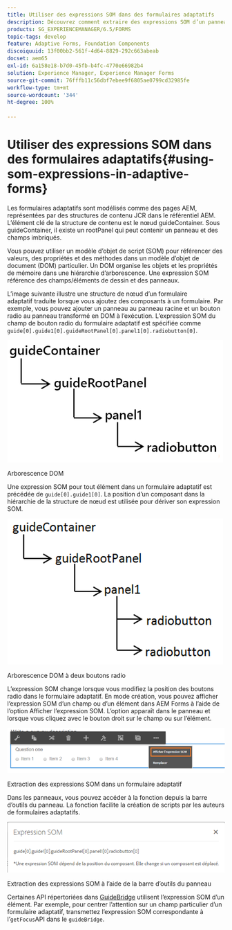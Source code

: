 ```yaml
---
title: Utiliser des expressions SOM dans des formulaires adaptatifs
description: Découvrez comment extraire des expressions SOM d’un panneau de formulaire adaptatif.
products: SG_EXPERIENCEMANAGER/6.5/FORMS
topic-tags: develop
feature: Adaptive Forms, Foundation Components
discoiquuid: 13f00bb2-561f-4d64-8829-292c663abeab
docset: aem65
exl-id: 6a158e18-b7d0-45fb-b4fc-4770e66982b4
solution: Experience Manager, Experience Manager Forms
source-git-commit: 76fffb11c56dbf7ebee9f6805ae0799cd32985fe
workflow-type: tm+mt
source-wordcount: '344'
ht-degree: 100%

---
```


# Utiliser des expressions SOM dans des formulaires adaptatifs{#using-som-expressions-in-adaptive-forms}

Les formulaires adaptatifs sont modélisés comme des pages AEM, représentées par des structures de contenu JCR dans le référentiel AEM. L’élément clé de la structure de contenu est le nœud guideContainer. Sous guideContainer, il existe un rootPanel qui peut contenir un panneau et des champs imbriqués.

Vous pouvez utiliser un modèle d’objet de script (SOM) pour référencer des valeurs, des propriétés et des méthodes dans un modèle d’objet de document (DOM) particulier. Un DOM organise les objets et les propriétés de mémoire dans une hiérarchie d’arborescence. Une expression SOM référence des champs/éléments de dessin et des panneaux.

L’image suivante illustre une structure de nœud d’un formulaire adaptatif traduite lorsque vous ajoutez des composants à un formulaire. Par exemple, vous pouvez ajouter un panneau au panneau racine et un bouton radio au panneau transformé en DOM à l’exécution. L’expression SOM du champ de bouton radio du formulaire adaptatif est spécifiée comme `guide[0].guide1[0].guideRootPanel[0].panel1[0].radiobutton[0]`.

![Arborescence DOM](assets/hierarchy.png)

Arborescence DOM

Une expression SOM pour tout élément dans un formulaire adaptatif est précédée de `guide[0].guide1[0]`. La position d’un composant dans la hiérarchie de la structure de nœud est utilisée pour dériver son expression SOM.

![Arborescence DOM à deux boutons radio](assets/hierarchy_radio_button.png)

Arborescence DOM à deux boutons radio

L’expression SOM change lorsque vous modifiez la position des boutons radio dans le formulaire adaptatif. En mode création, vous pouvez afficher l’expression SOM d’un champ ou d’un élément dans AEM Forms à l’aide de l’option Afficher l’expression SOM. L’option apparaît dans le panneau et lorsque vous cliquez avec le bouton droit sur le champ ou sur l’élément.

![Extraction des expressions SOM dans un formulaire adaptatif](assets/som-expressions.png)

Extraction des expressions SOM dans un formulaire adaptatif

Dans les panneaux, vous pouvez accéder à la fonction depuis la barre d’outils du panneau. La fonction facilite la création de scripts par les auteurs de formulaires adaptatifs.

![Extraction des expressions SOM à l’aide de la barre d’outils du panneau](assets/som-expression.png)

Extraction des expressions SOM à l’aide de la barre d’outils du panneau

Certaines API répertoriées dans [GuideBridge](https://helpx.adobe.com/fr/aem-forms/6/javascript-api/GuideBridge.html) utilisent l’expression SOM d’un élément. Par exemple, pour centrer l’attention sur un champ particulier d’un formulaire adaptatif, transmettez l’expression SOM correspondante à l’`getFocus`API dans le `guideBridge`.
